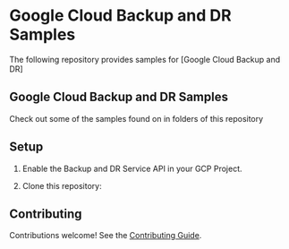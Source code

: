# Google Cloud Backup and DR Samples

The following repository provides samples for [Google Cloud Backup and DR]

## Google Cloud Backup and DR Samples

Check out some of the samples found on in folders of this repository

## Setup

1. Enable the Backup and DR Service API in your GCP Project. 

1. Clone this repository:


## Contributing

Contributions welcome! See the [Contributing Guide](CONTRIBUTING.md).
